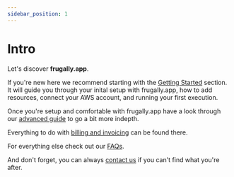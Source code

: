 ```yaml
---
sidebar_position: 1
---
```


# Intro

Let's discover **frugally.app**.

If you're new here we recommend starting with the [Getting Started](./getting-started/start-here.md) section. It will guide you through your inital setup with frugally.app, how to add resources, connect your AWS account, and running your first execution.

Once you're setup and comfortable with frugally.app have a look through our [advanced guide](./category.advanced) to go a bit more indepth.

Everything to do with [billing and invoicing](./category/billing) can be found there.

For everything else check out our [FAQs](./category/faqs).

And don't forget, you can always [contact us](mailto:support@frugally.app) if you can't find what you're after.
